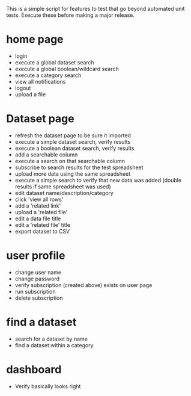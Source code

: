 This is a simple script for features to test that go beyond automated unit tests. Execute these before making a major release.

# home page
* login
* execute a global dataset search
* execute a global boolean/wildcard search
* execute a category search
* view all notifications
* logout
* upload a file

# Dataset page
* refresh the dataset page to be sure it imported
* execute a simple dataset search, verify results 
* execute a boolean dataset search, verify results
* add a searchable column
* execute a search on that searchable column
* subscribe to search results for the test spreadsheet
* upload more data using the same spreadsheet 
* execute a simple search to verify that new data was added (double results if same spreadsheet was used)
* edit dataset name/description/category
* click 'view all rows'
* add a 'related link'
* upload a 'related file'
* edit a data file title
* edit a 'related file' title
* export dataset to CSV


# user profile
* change user name
* change password
* verify subscription (created above) exists on user page
* run subscription
* delete subscription

# find a dataset
* search for a dataset by name
* find a dataset within a category

# dashboard
* Verify basically looks right


